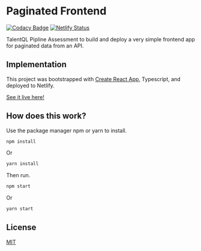 
# Paginated Frontend 
[![Codacy Badge](https://app.codacy.com/project/badge/Grade/0accb3ee69e14e8abf0211100470f944)](https://www.codacy.com/gh/hector-munachi/paginated_frontend/dashboard?utm_source=github.com&amp;utm_medium=referral&amp;utm_content=hector-munachi/paginated_frontend&amp;utm_campaign=Badge_Grade)
[![Netlify Status](https://api.netlify.com/api/v1/badges/a6453185-3493-470a-9ad4-109de474881c/deploy-status)](https://app.netlify.com/sites/hector-talentql-pipline/deploys)

TalentQL Pipline Assessment to build and deploy a very simple frontend app for paginated data from an API.

## Implementation

This project was bootstrapped with [Create React App](https://github.com/facebook/create-react-app), Typescript, and deployed to Netlify.

[See it live here!](https://hector-talentql-pipline.netlify.app/)

## How does this work?

Use the package manager npm or yarn to install.

```bash
npm install 
```
Or
```bash
yarn install
```

Then run.

```bash
npm start 
```
Or
```bash
yarn start
```

## License
[MIT](https://choosealicense.com/licenses/mit/)
